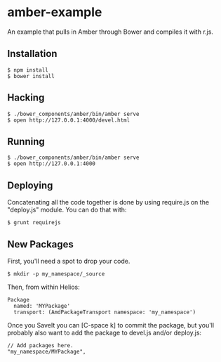 amber-example
=============

An example that pulls in Amber through Bower and compiles it with r.js.

Installation
------------

    $ npm install
    $ bower install

Hacking
-------

    $ ./bower_components/amber/bin/amber serve
    $ open http://127.0.0.1:4000/devel.html

Running
-------

    $ ./bower_components/amber/bin/amber serve
    $ open http://127.0.0.1:4000

Deploying
---------

Concatenating all the code together is done by using require.js on the
"deploy.js" module.  You can do that with:

    $ grunt requirejs

New Packages
------------

First, you'll need a spot to drop your code.

    $ mkdir -p my_namespace/_source

Then, from within Helios:

    Package
      named: 'MYPackage'
      transport: (AmdPackageTransport namespace: 'my_namespace')

Once you SaveIt you can [C-space k] to commit the package, but you'll probably
also want to add the package to devel.js and/or deploy.js:

    // Add packages here.
    "my_namespace/MYPackage",
